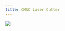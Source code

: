 ```yaml
---
title: CMAC Laser Cutter
---
```


![](//matthewbaykenney.github.io/cmac-laser-cutter/images/fab.jpg)

